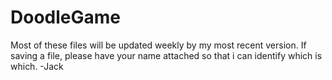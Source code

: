 # DoodleGame
Most of these files will be updated weekly by my most recent version.
If saving a file, please have your name attached so that i can identify which is which.
-Jack
